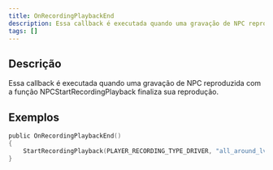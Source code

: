 ```yaml
---
title: OnRecordingPlaybackEnd
description: Essa callback é executada quando uma gravação de NPC reproduzida com a função NPCStartRecordingPlayback finaliza sua reprodução.
tags: []
---
```


<VersionWarn name='NPC callback' version='SA-MP 0.3a' />

## Descrição

Essa callback é executada quando uma gravação de NPC reproduzida com a função NPCStartRecordingPlayback finaliza sua reprodução.

## Exemplos

```c
public OnRecordingPlaybackEnd()
{
    StartRecordingPlayback(PLAYER_RECORDING_TYPE_DRIVER, "all_around_lv_bus"); //Isso fará com que o record seja iniciado novamente ao finalizar sua reprodução.
}
```
